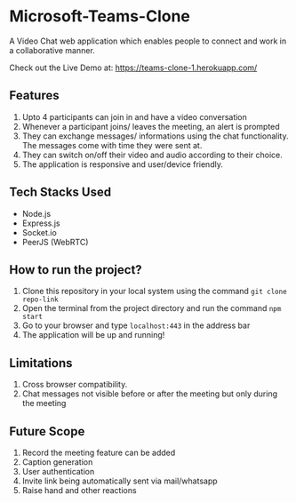 # Microsoft-Teams-Clone

A Video Chat web application which enables people to connect and work in a collaborative manner.

Check out the Live Demo at: https://teams-clone-1.herokuapp.com/

## Features
1. Upto 4 participants can join in and have a video conversation
2. Whenever a participant joins/ leaves the meeting, an alert is prompted
3. They can exchange messages/ informations using the chat functionality. The messages come with time they were sent at.
4. They can switch on/off their video and audio according to their choice.
5. The application is responsive and user/device friendly.

## Tech Stacks Used
* Node.js
* Express.js
* Socket.io
* PeerJS (WebRTC)

## How to run the project?
1. Clone this repository in your local system using the command `git clone repo-link`
2. Open the terminal from the project directory and run the command `npm start`
3. Go to your browser and type `localhost:443` in the address bar
4. The application will be up and running!

## Limitations
1. Cross browser compatibility.
2. Chat messages not visible before or after the meeting but only during the meeting

## Future Scope
1. Record the meeting feature can be added
2. Caption generation
3. User authentication
4. Invite link being automatically sent via mail/whatsapp
5. Raise hand and other reactions
